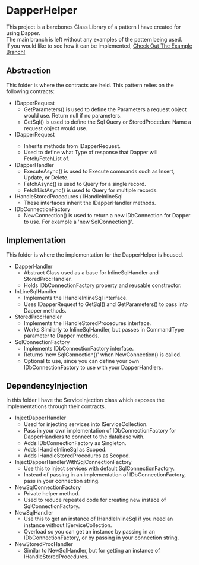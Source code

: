 # DapperHelper

This project is a barebones Class Library of a pattern I have created for using Dapper.  
The main branch is left without any examples of the pattern being used.  
If you would like to see how it can be implemented, [Check Out The Example Branch!](https://github.com/uhyeay2/DapperHelper/tree/Example)  

## Abstraction

This folder is where the contracts are held. This pattern relies on the following contracts:
- IDapperRequest
  - GetParameters() is used to define the Parameters a request object would use. Return null if no parameters.
  - GetSql() is used to define the Sql Query or StoredProcedure Name a request object would use.
- IDapperRequest<TResponse>
  - Inherits methods from IDapperRequest.
  - Used to define what Type of response that Dapper will Fetch/FetchList of.
- IDapperHandler
  - ExecuteAsync() is used to Execute commands such as Insert, Update, or Delete.
  - FetchAsync() is used to Query for a single record.
  - FetchListAsync() is used to Query for multiple records.
- IHandleStoredProcedures / IHandleInlineSql
  - These interfaces inherit the IDapperHandler methods.
- IDbConnectionFactory
  - NewConnection() is used to return a new IDbConnection for Dapper to use. For example a 'new SqlConnection()'.
  
## Implementation

This folder is where the implementation for the DapperHelper is housed.

- DapperHandler
  - Abstract Class used as a base for InlineSqlHandler and StoredProcHandler.
  - Holds IDbConnectionFactory property and reusable constructor.
- InLineSqlHandler
  - Implements the IHandleInlineSql interface.
  - Uses IDapperRequest to GetSql() and GetParameters() to pass into Dapper methods.
- StoredProcHandler
  - Implements the IHandleStoredProcedures interface.
  - Works Similarly to InlineSqlHandler, but passes in CommandType parameter to Dapper methods.
- SqlConnectionFactory
  - Implements IDbConnectionFactory interface.
  - Returns 'new SqlConnection()' when NewConnection() is called.
  - Optional to use, since you can define your own IDbConnectionFactory to use with your DapperHandlers.
  
## DependencyInjection

In this folder I have the ServiceInjection class which exposes the implementations through their contracts.

- InjectDapperHandler
  - Used for injecting services into IServiceCollection.
  - Pass in your own implementation of IDbConnectionFactory for DapperHandlers to connect to the database with.
  - Adds IDbConnectionFactory as Singleton.
  - Adds IHandleInlineSql as Scoped.
  - Adds IHandleStoredProcedures as Scoped.
- InjectDapperHandlerWithSqlConnectionFactory
  - Use this to inject services with default SqlConnectionFactory.
  - Instead of passing in an implementation of IDbConnectionFactory, pass in your connection string.
- NewSqlConnectionFactory
  - Private helper method.
  - Used to reduce repeated code for creating new instace of SqlConnectionFactory.
- NewSqlHandler
  - Use this to get an instance of IHandleInlineSql if you need an instance without IServiceCollection.
  - Overload so you can get an instance by passing in an IDbConnectionFactory, or by passing in your connection string.
- NewStoredProcHandler
  - Similar to NewSqlHandler, but for getting an instance of IHandleStoredProcedures.
